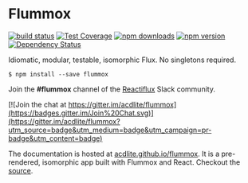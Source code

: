 Flummox
=======

[![build status](https://img.shields.io/travis/acdlite/flummox.svg?style=flat-square)](https://travis-ci.org/acdlite/flummox)
[![Test Coverage](https://img.shields.io/codeclimate/coverage/github/acdlite/flummox.svg?style=flat-square)](https://codeclimate.com/github/acdlite/flummox)
[![npm downloads](https://img.shields.io/npm/dm/flummox.svg?style=flat-square)](https://www.npmjs.com/package/flummox)
[![npm version](https://img.shields.io/npm/v/flummox.svg?style=flat-square)](https://www.npmjs.com/package/flummox)
[![Dependency Status](http://david-dm.org/acdlite/flummox.svg?style=flat-square)](http://david-dm.org/acdlite/flummox)

Idiomatic, modular, testable, isomorphic Flux. No singletons required.

```
$ npm install --save flummox
```

Join the **#flummox** channel of the [Reactiflux](http://reactiflux.com/) Slack community.

[![Join the chat at https://gitter.im/acdlite/flummox](https://badges.gitter.im/Join%20Chat.svg)](https://gitter.im/acdlite/flummox?utm_source=badge&utm_medium=badge&utm_campaign=pr-badge&utm_content=badge)

The documentation is hosted at [acdlite.github.io/flummox](http://acdlite.github.io/flummox). It is a pre-rendered, isomorphic app built with Flummox and React. Checkout the [source](https://github.com/acdlite/flummox/tree/master/docs).

<!--
Flummox
=======

### 4.0 will likely be the last major release. Use [Redux](https://github.com/gaearon/redux) instead. It's really great.

I know churn can be frustrating but I feel it would be irresponsible for me to continue recommending Flummox when Redux exists and is a significant improvement over classical Flux. Flummox 4.0 will likely be the last major release.

**Check out [redux-actions](https://github.com/acdlite/redux-actions) and [redux-promise](https://github.com/acdlite/redux-promise), which implement much of the convenience of Flummox as Redux extensions.**

[![build status](https://img.shields.io/travis/acdlite/flummox.svg?style=flat-square)](https://travis-ci.org/acdlite/flummox)
[![Test Coverage](https://img.shields.io/codeclimate/coverage/github/acdlite/flummox.svg?style=flat-square)](https://codeclimate.com/github/acdlite/flummox)
[![npm downloads](https://img.shields.io/npm/dm/flummox.svg?style=flat-square)](https://www.npmjs.com/package/flummox)
[![npm version](https://img.shields.io/npm/v/flummox.svg?style=flat-square)](https://www.npmjs.com/package/flummox)

Idiomatic, modular, testable, isomorphic Flux. No singletons required.

```
$ npm install --save flummox
```

Join the **#flummox** channel of the [Reactiflux](http://reactiflux.com/) Slack community.

[![Join the chat at https://gitter.im/acdlite/flummox](https://badges.gitter.im/Join%20Chat.svg)](https://gitter.im/acdlite/flummox?utm_source=badge&utm_medium=badge&utm_campaign=pr-badge&utm_content=badge)

The documentation is hosted at [acdlite.github.io/flummox](http://acdlite.github.io/flummox). It is a pre-rendered, isomorphic app built with Flummox and React. Checkout the [source](https://github.com/acdlite/flummox/tree/master/docs).
--->
